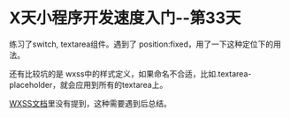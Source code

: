 # X天小程序开发速度入门--第33天

练习了switch, textarea组件。遇到了 position:fixed，用了一下这种定位下的用法。

还有比较坑的是 wxss中的样式定义，如果命名不合适，比如.textarea-placeholder，就会应用到所有的textarea上。

[WXSS文档](https://mp.weixin.qq.com/debug/wxadoc/dev/framework/view/wxss.html)里没有提到，这种需要遇到后总结。